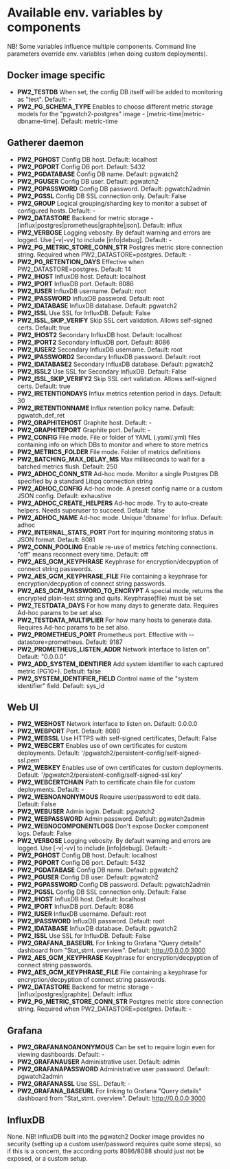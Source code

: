# Available env. variables by components

NB! Some variables influence multiple components. Command line parameters override env. variables (when doing custom deployments).

## Docker image specific

- **PW2_TESTDB** When set, the config DB itself will be added to monitoring as "test". Default: -
- **PW2_PG_SCHEMA_TYPE** Enables to choose different metric storage models for the "pgwatch2-postgres" image - [metric-time|metric-dbname-time]. Default: metric-time

## Gatherer daemon

- **PW2_PGHOST** Config DB host. Default: localhost
- **PW2_PGPORT** Config DB port. Default: 5432
- **PW2_PGDATABASE** Config DB name. Default: pgwatch2
- **PW2_PGUSER** Config DB user. Default: pgwatch2
- **PW2_PGPASSWORD** Config DB password. Default: pgwatch2admin
- **PW2_PGSSL** Config DB SSL connection only. Default: False
- **PW2_GROUP** Logical grouping/sharding key to monitor a subset of configured hosts. Default: -
- **PW2_DATASTORE** Backend for metric storage - [influx|postgres|prometheus|graphite|json]. Default: influx
- **PW2_VERBOSE** Logging vebosity. By default warning and errors are logged. Use [-v|-vv] to include [info|debug]. Default: -
- **PW2_PG_METRIC_STORE_CONN_STR** Postgres metric store connection string. Required when PW2_DATASTORE=postgres. Default: -
- **PW2_PG_RETENTION_DAYS** Effective when PW2_DATASTORE=postgres. Default: 14
- **PW2_IHOST** InfluxDB host. Default: localhost
- **PW2_IPORT** InfluxDB port. Default: 8086
- **PW2_IUSER** InfluxDB username. Default: root
- **PW2_IPASSWORD** InfluxDB password. Default: root
- **PW2_IDATABASE** InfluxDB database. Default: pgwatch2
- **PW2_ISSL** Use SSL for InfluxDB. Default: False
- **PW2_ISSL_SKIP_VERIFY** Skip SSL cert validation. Allows self-signed certs. Default: true
- **PW2_IHOST2** Secondary InfluxDB host. Default: localhost
- **PW2_IPORT2** Secondary InfluxDB port. Default: 8086
- **PW2_IUSER2** Secondary InfluxDB username. Default: root
- **PW2_IPASSWORD2** Secondary InfluxDB password. Default: root
- **PW2_IDATABASE2** Secondary InfluxDB database. Default: pgwatch2
- **PW2_ISSL2** Use SSL for Secondary InfluxDB. Default: False
- **PW2_ISSL_SKIP_VERIFY2** Skip SSL cert validation. Allows self-signed certs. Default: true
- **PW2_IRETENTIONDAYS** Influx metrics retention period in days. Default: 30
- **PW2_IRETENTIONNAME** Influx retention policy name. Default: pgwatch_def_ret
- **PW2_GRAPHITEHOST** Graphite host. Default: -
- **PW2_GRAPHITEPORT** Graphite port. Default: -
- **PW2_CONFIG** File mode. File or folder of YAML (.yaml/.yml) files containing info on which DBs to monitor and where to store metrics
- **PW2_METRICS_FOLDER** File mode. Folder of metrics definitions
- **PW2_BATCHING_MAX_DELAY_MS** Max milliseconds to wait for a batched metrics flush. Default: 250
- **PW2_ADHOC_CONN_STR** Ad-hoc mode. Monitor a single Postgres DB specified by a standard Libpq connection string
- **PW2_ADHOC_CONFIG** Ad-hoc mode. A preset config name or a custom JSON config. Default: exhaustive
- **PW2_ADHOC_CREATE_HELPERS** Ad-hoc mode. Try to auto-create helpers. Needs superuser to succeed. Default: false
- **PW2_ADHOC_NAME** Ad-hoc mode. Unique 'dbname' for Influx. Default: adhoc
- **PW2_INTERNAL_STATS_PORT** Port for inquiring monitoring status in JSON format. Default: 8081
- **PW2_CONN_POOLING** Enable re-use of metrics fetching connections. "off" means reconnect every time. Default: off
- **PW2_AES_GCM_KEYPHRASE** Keyphrase for encryption/decpyption of connect string passwords.
- **PW2_AES_GCM_KEYPHRASE_FILE** File containing a keyphrase for encryption/decpyption of connect string passwords.
- **PW2_AES_GCM_PASSWORD_TO_ENCRYPT** A special mode, returns the encrypted plain-text string and quits. Keyphrase(file) must be set
- **PW2_TESTDATA_DAYS** For how many days to generate data. Requires Ad-hoc params to be set also.
- **PW2_TESTDATA_MULTIPLIER** For how many hosts to generate data. Requires Ad-hoc params to be set also.
- **PW2_PROMETHEUS_PORT** Prometheus port. Effective with --datastore=prometheus. Default: 9187
- **PW2_PROMETHEUS_LISTEN_ADDR** Network interface to listen on". Default: "0.0.0.0"
- **PW2_ADD_SYSTEM_IDENTIFIER** Add system identifier to each captured metric (PG10+). Default: false
- **PW2_SYSTEM_IDENTIFIER_FIELD** Control name of the "system identifier" field. Default: sys_id


## Web UI

- **PW2_WEBHOST** Network interface to listen on. Default: 0.0.0.0
- **PW2_WEBPORT** Port. Default: 8080
- **PW2_WEBSSL** Use HTTPS with self-signed certificates, Default: False
- **PW2_WEBCERT** Enables use of own certificates for custom deployments. Default: '/pgwatch2/persistent-config/self-signed-ssl.pem'
- **PW2_WEBKEY** Enables use of own certificates for custom deployments. Default: '/pgwatch2/persistent-config/self-signed-ssl.key'
- **PW2_WEBCERTCHAIN** Path to certificate chain file for custom deployments. Default: -
- **PW2_WEBNOANONYMOUS** Require user/password to edit data. Default: False
- **PW2_WEBUSER** Admin login. Default: pgwatch2
- **PW2_WEBPASSWORD** Admin password. Default: pgwatch2admin
- **PW2_WEBNOCOMPONENTLOGS** Don't expose Docker component logs. Default: False
- **PW2_VERBOSE** Logging vebosity. By default warning and errors are logged. Use [-v|-vv] to include [info|debug]. Default: -
- **PW2_PGHOST** Config DB host. Default: localhost
- **PW2_PGPORT** Config DB port. Default: 5432
- **PW2_PGDATABASE** Config DB name. Default: pgwatch2
- **PW2_PGUSER** Config DB user. Default: pgwatch2
- **PW2_PGPASSWORD** Config DB password. Default: pgwatch2admin
- **PW2_PGSSL** Config DB SSL connection only. Default: False
- **PW2_IHOST** InfluxDB host. Default: localhost
- **PW2_IPORT** InfluxDB port. Default: 8086
- **PW2_IUSER** InfluxDB username. Default: root
- **PW2_IPASSWORD** InfluxDB password. Default: root
- **PW2_IDATABASE** InfluxDB database. Default: pgwatch2
- **PW2_ISSL** Use SSL for InfluxDB. Default: False
- **PW2_GRAFANA_BASEURL** For linking to Grafana "Query details" dashboard from "Stat_stmt. overview". Default: http://0.0.0.0:3000
- **PW2_AES_GCM_KEYPHRASE** Keyphrase for encryption/decpyption of connect string passwords.
- **PW2_AES_GCM_KEYPHRASE_FILE** File containing a keyphrase for encryption/decpyption of connect string passwords.
- **PW2_DATASTORE** Backend for metric storage - [influx|postgres|graphite]. Default: influx
- **PW2_PG_METRIC_STORE_CONN_STR** Postgres metric store connection string. Required when PW2_DATASTORE=postgres. Default: -


## Grafana

- **PW2_GRAFANANOANONYMOUS** Can be set to require login even for viewing dashboards. Default: -
- **PW2_GRAFANAUSER** Administrative user. Default: admin
- **PW2_GRAFANAPASSWORD** Administrative user password. Default: pgwatch2admin
- **PW2_GRAFANASSL** Use SSL. Default: -
- **PW2_GRAFANA_BASEURL** For linking to Grafana "Query details" dashboard from "Stat_stmt. overview". Default: http://0.0.0.0:3000


## InfluxDB

None. NB! InfluxDB built into the pgwatch2 Docker image provides no security (setting up a custom user/password requires
quite some steps), so if this is a concern, the according ports 8086/8088 should just not be exposed, or a custom setup.
